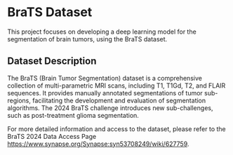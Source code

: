 # BraTS Dataset

This project focuses on developing a deep learning model for the segmentation of brain tumors, using the BraTS dataset.

## Dataset Description
The BraTS (Brain Tumor Segmentation) dataset is a comprehensive collection of multi-parametric MRI scans, including T1, T1Gd, T2, and FLAIR sequences. It provides manually annotated segmentations of tumor sub-regions, facilitating the development and evaluation of segmentation algorithms. The 2024 BraTS challenge introduces new sub-challenges, such as post-treatment glioma segmentation.

For more detailed information and access to the dataset, please refer to the BraTS 2024 Data Access Page https://www.synapse.org/Synapse:syn53708249/wiki/627759. 
